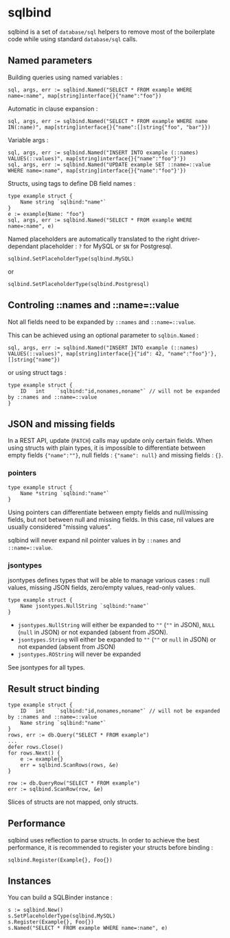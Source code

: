 # sqlbind

sqlbind is a set of `database/sql` helpers to remove most of the boilerplate code while using standard `database/sql` calls.

## Named parameters

Building queries using named variables :
```
sql, args, err := sqlbind.Named("SELECT * FROM example WHERE name=:name", map[string]interface{}{"name":"foo"})
```
Automatic in clause expansion :
```
sql, args, err := sqlbind.Named("SELECT * FROM example WHERE name IN(:name)", map[string]interface{}{"name":[]string{"foo", "bar"}})
```
Variable args :
```
sql, args, err := sqlbind.Named("INSERT INTO example (::names) VALUES(::values)", map[string]interface{}{"name":"foo"}'})
sql, args, err := sqlbind.Named("UPDATE example SET ::name=::value WHERE name=:name", map[string]interface{}{"name":"foo"}'})
```
Structs, using tags to define DB field names :
```
type example struct {
	Name string `sqlbind:"name"`
}
e := example{Name: "foo"}
sql, args, err := sqlbind.Named("SELECT * FROM example WHERE name=:name", e)
```

Named placeholders are automatically translated to the right driver-dependant placeholder : `?` for MySQL or `$N` for Postgresql.
```
sqlbind.SetPlaceholderType(sqlbind.MySQL)
```
or
```
sqlbind.SetPlaceholderType(sqlbind.Postgresql)
```

## Controling ::names and ::name=::value

Not all fields need to be expanded by `::names` and `::name=::value`.

This can be achieved using an optional parameter to `sqlbin.Named` :
```
sql, args, err := sqlbind.Named("INSERT INTO example (::names) VALUES(::values)", map[string]interface{}{"id": 42, "name":"foo"}'}, []string{"name"})
```
or using struct tags :
```
type example struct {
	ID   int    `sqlbind:"id,nonames,noname"` // will not be expanded by ::names and ::name=::value
}
```

## JSON and missing fields

In a REST API, update (`PATCH`) calls may update only certain fields. When using structs with plain types, it is impossible to differentiate between empty fields `{"name":""}`, null fields : `{"name": null}` and missing fields : `{}`.

### pointers

```
type example struct {
	Name *string `sqlbind:"name"`
}
```

Using pointers can differentiate between empty fields and null/missing fields, but not between null and missing fields. In this case, nil values are usually considered "missing values".

sqlbind will never expand nil pointer values in by `::names` and `::name=::value`.

### jsontypes

jsontypes defines types that will be able to manage various cases : null values, missing JSON fields, zero/empty values, read-only values.

```
type example struct {
	Name jsontypes.NullString `sqlbind:"name"`
}
```

* `jsontypes.NullString` will either be expanded to `""` (`""` in JSON), `NULL` (`null` in JSON) or not expanded (absent from JSON).
* `jsontypes.String` will either be expanded to `""` (`""` or `null` in JSON) or not expanded (absent from JSON)
* `jsontypes.ROString` will never be expanded

See jsontypes for all types.

## Result struct binding

```
type example struct {
	ID   int    `sqlbind:"id,nonames,noname"` // will not be expanded by ::names and ::name=::value
	Name string `sqlbind:"name"`
}
rows, err := db.Query("SELECT * FROM example")
...
defer rows.Close()
for rows.Next() {
    e := example{}
    err = sqlbind.ScanRows(rows, &e)
}
```
```
row := db.QueryRow("SELECT * FROM example")
err := sqlbind.ScanRow(row, &e)
```

Slices of structs are not mapped, only structs.

## Performance

sqlbind uses reflection to parse structs. In order to achieve the best performance, it is recommended to register your structs before binding :
```
sqlbind.Register(Example{}, Foo{})
```

## Instances

You can build a SQLBinder instance :
```
s := sqlbind.New()
s.SetPlaceholderType(sqlbind.MySQL)
s.Register(Example{}, Foo{})
s.Named("SELECT * FROM example WHERE name=:name", e)
```